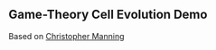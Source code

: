 Game-Theory Cell Evolution Demo
-------------------------------

Based on [Christopher Manning](http://www.christophermanning.org/projects/voronoi-diagram-with-force-directed-nodes-and-delaunay-links/)
